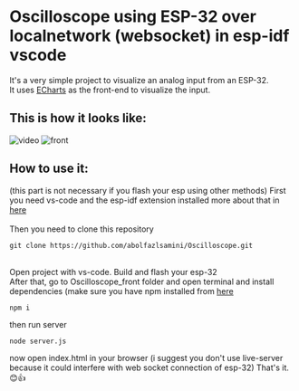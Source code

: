# Oscilloscope using ESP-32 over localnetwork (websocket) in esp-idf vscode

It's a very simple project to visualize an analog input from an ESP-32.\
It uses [ECharts](https://echarts.apache.org/en/index.html) as the front-end to visualize the input.

## This is how it looks like:
![video](https://github.com/user-attachments/assets/ad131b42-8035-47d3-8aea-270ea8bce11f)
![front](https://github.com/user-attachments/assets/38312ce3-7039-4918-aed3-e222d7c40a6c)

## How to use it:
(this part is not necessary if you flash your esp using other methods)
First you need vs-code and the esp-idf extension installed more about that in [here](https://docs.espressif.com/projects/esp-idf/en/v4.4.3/esp32/get-started/index.html#introduction)\
\
Then you need to clone this repository
```
git clone https://github.com/abolfazlsamini/Oscilloscope.git
```
\
Open project with vs-code. Build and flash your esp-32\
After that, go to Oscilloscope_front folder and open terminal and install dependencies (make sure you have npm installed from [here](https://nodejs.org/en/download)
```
npm i
```
then run server
```
node server.js
```
now open index.html in your browser (i suggest you don't use live-server because it could interfere with web socket connection of esp-32)
That's it.😊👍
